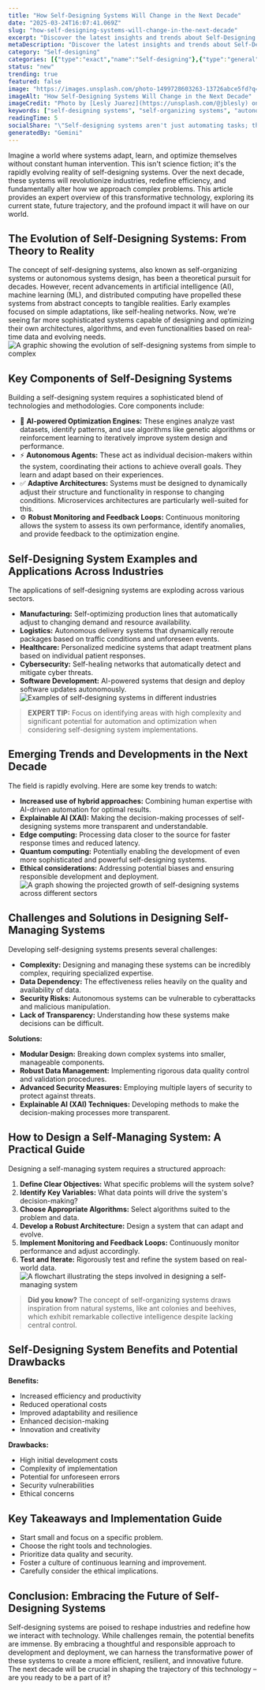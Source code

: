 ```yaml
---
title: "How Self-Designing Systems Will Change in the Next Decade"
date: "2025-03-24T16:07:41.069Z"
slug: "how-self-designing-systems-will-change-in-the-next-decade"
excerpt: "Discover the latest insights and trends about Self-Designing Systems. This comprehensive guide covers everything you need to know about Self-Designing Systems in 2025."
metaDescription: "Discover the latest insights and trends about Self-Designing Systems. This comprehensive guide covers everything you need to know about Self-Designing Syst..."
category: "Self-designing"
categories: [{"type":"exact","name":"Self-designing"},{"type":"general","name":"Artificial Intelligence"},{"type":"medium","name":"Machine Learning"},{"type":"specific","name":"Evolutionary Algorithms"},{"type":"niche","name":"Genetic Programming"}]
status: "new"
trending: true
featured: false
image: "https://images.unsplash.com/photo-1499728603263-13726abce5fd?q=85&w=1200&fit=max&fm=webp&auto=compress"
imageAlt: "How Self-Designing Systems Will Change in the Next Decade"
imageCredit: "Photo by [Lesly Juarez](https://unsplash.com/@jblesly) on Unsplash"
keywords: ["self-designing systems", "self-organizing systems", "autonomous systems design", "design of self-managing systems", "self-designing system examples", "self-healing systems architecture", "buy self-designing software", "self-designing system benefits", "self-designing system applications", "how to design a self-managing system"]
readingTime: 5
socialShare: "\"Self-designing systems aren't just automating tasks; they're evolving intelligence.  The next decade will see them reshape industries and redefine what's possible.\""
generatedBy: "Gemini"
---
```




Imagine a world where systems adapt, learn, and optimize themselves without constant human intervention.  This isn't science fiction; it's the rapidly evolving reality of self-designing systems.  Over the next decade, these systems will revolutionize industries, redefine efficiency, and fundamentally alter how we approach complex problems. This article provides an expert overview of this transformative technology, exploring its current state, future trajectory, and the profound impact it will have on our world.

## The Evolution of Self-Designing Systems: From Theory to Reality

The concept of self-designing systems, also known as self-organizing systems or autonomous systems design, has been a theoretical pursuit for decades.  However, recent advancements in artificial intelligence (AI), machine learning (ML), and distributed computing have propelled these systems from abstract concepts to tangible realities.  Early examples focused on simple adaptations, like self-healing networks.  Now, we're seeing far more sophisticated systems capable of designing and optimizing their own architectures, algorithms, and even functionalities based on real-time data and evolving needs.  ![A graphic showing the evolution of self-designing systems from simple to complex](https://images.unsplash.com/photo-1506126613408-eca07ce68773?q=85&w=1200&fit=max&fm=webp&auto=compress)

## Key Components of Self-Designing Systems

Building a self-designing system requires a sophisticated blend of technologies and methodologies.  Core components include:

* 🔑 **AI-powered Optimization Engines:**  These engines analyze vast datasets, identify patterns, and use algorithms like genetic algorithms or reinforcement learning to iteratively improve system design and performance.
* ⚡ **Autonomous Agents:**  These act as individual decision-makers within the system, coordinating their actions to achieve overall goals.  They learn and adapt based on their experiences.
* ✅ **Adaptive Architectures:**  Systems must be designed to dynamically adjust their structure and functionality in response to changing conditions.  Microservices architectures are particularly well-suited for this.
* ⚙️ **Robust Monitoring and Feedback Loops:**  Continuous monitoring allows the system to assess its own performance, identify anomalies, and provide feedback to the optimization engine.

## Self-Designing System Examples and Applications Across Industries

The applications of self-designing systems are exploding across various sectors.

* **Manufacturing:** Self-optimizing production lines that automatically adjust to changing demand and resource availability.
* **Logistics:** Autonomous delivery systems that dynamically reroute packages based on traffic conditions and unforeseen events.
* **Healthcare:** Personalized medicine systems that adapt treatment plans based on individual patient responses.
* **Cybersecurity:** Self-healing networks that automatically detect and mitigate cyber threats.
* **Software Development:** AI-powered systems that design and deploy software updates autonomously.  ![Examples of self-designing systems in different industries](https://images.unsplash.com/photo-1502139214982-d0ad755818d8?q=85&w=1200&fit=max&fm=webp&auto=compress)

> **EXPERT TIP:**  Focus on identifying areas with high complexity and significant potential for automation and optimization when considering self-designing system implementations.

## Emerging Trends and Developments in the Next Decade

The field is rapidly evolving.  Here are some key trends to watch:

* **Increased use of hybrid approaches:** Combining human expertise with AI-driven automation for optimal results.
* **Explainable AI (XAI):**  Making the decision-making processes of self-designing systems more transparent and understandable.
* **Edge computing:**  Processing data closer to the source for faster response times and reduced latency.
* **Quantum computing:**  Potentially enabling the development of even more sophisticated and powerful self-designing systems.
* **Ethical considerations:**  Addressing potential biases and ensuring responsible development and deployment. ![A graph showing the projected growth of self-designing systems across different sectors](https://images.unsplash.com/photo-1533093818119-ac1fa47a6d59?q=85&w=1200&fit=max&fm=webp&auto=compress)

## Challenges and Solutions in Designing Self-Managing Systems

Developing self-designing systems presents several challenges:

* **Complexity:** Designing and managing these systems can be incredibly complex, requiring specialized expertise.
* **Data Dependency:**  The effectiveness relies heavily on the quality and availability of data.
* **Security Risks:**  Autonomous systems can be vulnerable to cyberattacks and malicious manipulation.
* **Lack of Transparency:**  Understanding how these systems make decisions can be difficult.

**Solutions:**

* **Modular Design:** Breaking down complex systems into smaller, manageable components.
* **Robust Data Management:** Implementing rigorous data quality control and validation procedures.
* **Advanced Security Measures:**  Employing multiple layers of security to protect against threats.
* **Explainable AI (XAI) Techniques:**  Developing methods to make the decision-making processes more transparent.

## How to Design a Self-Managing System: A Practical Guide

Designing a self-managing system requires a structured approach:

1. **Define Clear Objectives:**  What specific problems will the system solve?
2. **Identify Key Variables:**  What data points will drive the system's decision-making?
3. **Choose Appropriate Algorithms:**  Select algorithms suited to the problem and data.
4. **Develop a Robust Architecture:**  Design a system that can adapt and evolve.
5. **Implement Monitoring and Feedback Loops:**  Continuously monitor performance and adjust accordingly.
6. **Test and Iterate:**  Rigorously test and refine the system based on real-world data. ![A flowchart illustrating the steps involved in designing a self-managing system](https://images.unsplash.com/photo-1499728603263-13726abce5fd?q=85&w=1200&fit=max&fm=webp&auto=compress)

> **Did you know?** The concept of self-organizing systems draws inspiration from natural systems, like ant colonies and beehives, which exhibit remarkable collective intelligence despite lacking central control.

## Self-Designing System Benefits and Potential Drawbacks

**Benefits:**

* Increased efficiency and productivity
* Reduced operational costs
* Improved adaptability and resilience
* Enhanced decision-making
* Innovation and creativity

**Drawbacks:**

* High initial development costs
* Complexity of implementation
* Potential for unforeseen errors
* Security vulnerabilities
* Ethical concerns

## Key Takeaways and Implementation Guide

* Start small and focus on a specific problem.
* Choose the right tools and technologies.
* Prioritize data quality and security.
* Foster a culture of continuous learning and improvement.
* Carefully consider the ethical implications.

## Conclusion: Embracing the Future of Self-Designing Systems

Self-designing systems are poised to reshape industries and redefine how we interact with technology.  While challenges remain, the potential benefits are immense.  By embracing a thoughtful and responsible approach to development and deployment, we can harness the transformative power of these systems to create a more efficient, resilient, and innovative future.  The next decade will be crucial in shaping the trajectory of this technology – are you ready to be a part of it?

